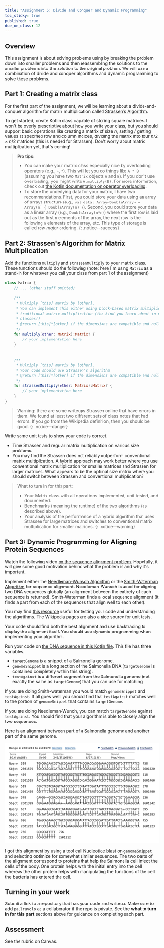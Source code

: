 ```yaml
---
title: "Assignment 5: Divide and Conquer and Dynamic Programming"
toc_sticky: true
published: true
due_on_class: 12
---
```


## Overview

This assignment is about solving problems using by breaking the problem down into smaller problems and then reassembling the solutions to the smaller problems into the solution to the original problem.  We will use a combination of divide and conquer algorithms and dynamic programming to solve these problems.

## Part 1: Creating a matrix class

For the first part of the assignment, we will be learning about a divide-and-conquer algorithm for matrix multiplication called [Strassen's Algorithm](https://en.wikipedia.org/wiki/Strassen_algorithm).

To get started, create Kotlin class capable of storing square matrices.  I won't be overly prescriptive about how you write your class, but you should support basic operations like creating a matrix of size $n$, setting / getting values at specified row and column indices, dividing the matrix into four $n/2 \times n/2$ matrices (this is needed for Strassen).  Don't worry about matrix multiplication yet, that's coming!

> **Pro tips:**
> 
> * You can make your matrix class especially nice by overloading operators (e.g., `+`, `*`). This will let you do things like ``A * B`` (assuming you have two ``Matrix`` objects ``A`` and ``B``).  If you don't use overloading, you might write ``A.multiply(B)``.  For more information, check out [the Kotlin documentation on operator overloading](https://kotlinlang.org/docs/operator-overloading.html).
> * To store the underlying data for your matrix, I have two recommendations.  First, you could store your data using an array of arrays structure (e.g., ``val data: Array<DoubleArray> = Array(n) { DoubleArray(n) }``).  Second, you could store your data as a linear array (e.g., ``DoubleArray(n*n)``) where the first row is laid out as the first ``n`` elements of the array, the next row is the following ``n`` elements of the array, etc.  This type of storage is called *row major* ordering.
{: .notice--success}

## Part 2: Strassen's Algorithm for Matrix Multiplication

Add the functions ``multiply`` and ``strassenMultiply`` to your matrix class. These functions should do the following (note: here I'm using ``Matrix`` as a stand-in for whatever you call your class from part 1 of the assignment)

```kotlin
class Matrix {
    // ... (other stuff omitted)
    
    /**
     * Multiply [this] matrix by [other].
     * You can implement this either using block-based matrix multiplication or
     * traditional matrix multiplication (the kind you learn about in math
     * classes!)
     * @return [this]*[other] if the dimensions are compatible and null otherwise
     */
    fun multiply(other: Matrix):Matrix? {
        // your implementation here
    }


    /**
     * Multiply [this] matrix by [other].
     * Your code should use Strassen's algorithm
     * @return [this]*[other] if the dimensions are compatible and null otherwise
     */
    fun strassenMultiply(other: Matrix):Matrix? {
        // your implementation here
    }
}
```

> Warning: there are some writeups Strassen online that have errors in them.  We found at least two different sets of class notes that had errors.  If you go from the Wikipedia definition, then you should be good. 
{: .notice--danger}

Write some unit tests to show your code is correct.

* Time Strassen and regular matrix multiplication on various size problems.
* You may find the Strassen does not reliably outperform conventional matrix multiplication.  A hybrid approach may work better where you use conventional matrix multiplication for smaller matrices and Strassen for larger matrices.  What appears to be the optimal size matrix where you should switch between Strassen and conventional multiplication?

> What to turn in for this part:
> * Your Matrix class with all operations implemented, unit tested, and documented.
> * Benchmarks (meaning the runtime) of the two algorithms (as described above).
> * Your analysis of the performance of a hybrid algorithm that uses Strassen for large matrices and switches to conventional matrix multiplication for smaller matrices.
{: .notice--warning}

## Part 3: Dynamic Programming for Aligning Protein Sequences

Watch the following video [on the sequence alignment problem](https://www.youtube.com/watch?v=dYuktSSPfYQ).  Hopefully, it will give some good motivation behind what the problem is and why it's important.

Implement either the [Needleman-Wunsch Algorithm](https://en.wikipedia.org/wiki/Needleman%E2%80%93Wunsch_algorithm) or the [Smith-Waterman Algorithm](https://en.wikipedia.org/wiki/Smith%E2%80%93Waterman_algorithm) for sequence alignment.  Needleman-Wunsch is used for aligning two DNA sequences globally (an alignment between the entirety of each sequence is returned).  Smith-Waterman finds a local sequence alignment (it finds a part from each of the sequences that align well to each other).

You may find [this resource](https://rna.informatik.uni-freiburg.de/Teaching/index.jsp?toolName=Needleman-Wunsch) useful for testing your code and understanding the algorithms.  The Wikipedia pages are also a nice source for unit tests.

Your code should find both the best alignment and use backtracing to display the alignment itself.  You should use dynamic programming when implementing your algorithm.

Run your code on [the DNA sequence in this Kotlin file](https://github.com/OlinDSA2024/DivideAndConquerSample/blob/main/src/main/kotlin/Genome.kt).  This file has three variables.

* ``targetGenome`` is a snippet of a Salmonella genome. 
* ``genomeSnippet`` is a long section of the Salmonella DNA (``targetGenome`` is contained completely within this string).
* ``testAgainst`` is a different segment from the Salmonella genome (not exactly the same as ``targetGenome``) that you can use for matching.

If you are doing Smith-waterman you would match ``genomeSnippet`` and ``testAgainst``.  If all goes well, you should find that ``testAgainst`` matches well to the portion of ``genomeSnippet`` that contains ``targetGenome``.

If you are doing Needleman-Wunch, you can match ``targetGenome`` against ``testAgainst``.  You should find that your algorithm is able to closely align the two sequences.

Here is an alignment between part of a Salmonella genome and another part of the same genome.

![A sequence alignment](../images/alignmentsample.jpg)

I got this alignment by using a tool call [Nucleotide blast](https://blast.ncbi.nlm.nih.gov/Blast.cgi?PROGRAM=blastn&PAGE_TYPE=BlastSearch&LINK_LOC=blasthome) on ``genomeSnippet`` and selecting optimize for somewhat similar sequences.  The two parts of the alignment correspond to proteins that help the Salmonella cell infect the cells of the body.  One protein helps with the initial entry into the cell whereas the other protein helps with manipulating the functions of the cell the bacteria has entered the cell.

## Turning in your work

Submit a link to a repository that has your code and writeup.  Make sure to add ``paulruvolo`` as a collaborator if the repo is private.  See the **what to turn in for this part** sections above for guidance on completing each part.

## Assessment

See the rubric on Canvas.
